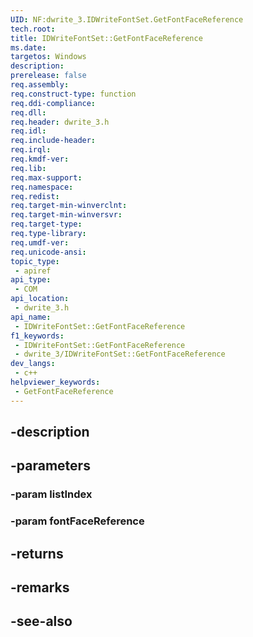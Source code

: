```yaml
---
UID: NF:dwrite_3.IDWriteFontSet.GetFontFaceReference
tech.root: 
title: IDWriteFontSet::GetFontFaceReference
ms.date: 
targetos: Windows
description: 
prerelease: false
req.assembly: 
req.construct-type: function
req.ddi-compliance: 
req.dll: 
req.header: dwrite_3.h
req.idl: 
req.include-header: 
req.irql: 
req.kmdf-ver: 
req.lib: 
req.max-support: 
req.namespace: 
req.redist: 
req.target-min-winverclnt: 
req.target-min-winversvr: 
req.target-type: 
req.type-library: 
req.umdf-ver: 
req.unicode-ansi: 
topic_type:
 - apiref
api_type:
 - COM
api_location:
 - dwrite_3.h
api_name:
 - IDWriteFontSet::GetFontFaceReference
f1_keywords:
 - IDWriteFontSet::GetFontFaceReference
 - dwrite_3/IDWriteFontSet::GetFontFaceReference
dev_langs:
 - c++
helpviewer_keywords:
 - GetFontFaceReference
---
```


## -description

## -parameters

### -param listIndex

### -param fontFaceReference

## -returns

## -remarks

## -see-also

